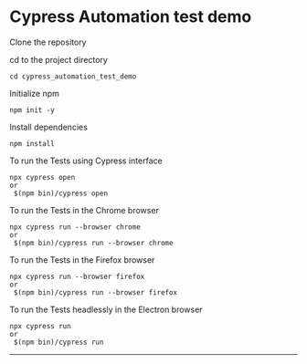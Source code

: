 # Cypress Automation test demo

Clone the repository  

cd to the project directory  
```
cd cypress_automation_test_demo
```

Initialize npm  
```
npm init -y
```
Install dependencies  
```
npm install
 ```

To run the Tests using Cypress interface  
```
npx cypress open
or
 $(npm bin)/cypress open
```
To run the Tests in the Chrome browser  
```
npx cypress run --browser chrome
or
 $(npm bin)/cypress run --browser chrome
```
To run the Tests in the Firefox browser  
```
npx cypress run --browser firefox
or
 $(npm bin)/cypress run --browser firefox
```
To run the Tests headlessly in the Electron browser  
```
npx cypress run
or
 $(npm bin)/cypress run
```
---
